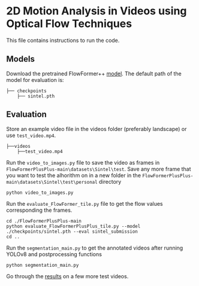 # 2D Motion Analysis in Videos using Optical Flow Techniques

This file contains instructions to run the code.

## Models
Download the pretrained FlowFormer++ [model](https://drive.google.com/drive/folders/1fyPZvcH4SuNCgnBvIJB2PktT5IN9PYPI?usp=sharing). The default path of the model for evaluation is:
```Shell
├── checkpoints
    ├── sintel.pth
```

## Evaluation

Store an example video file in the videos folder (preferably landscape) or use `test_video.mp4`.
```shell
├──videos
    ├──test_video.mp4
```

Run the `video_to_images.py` file to save the video as frames in `FlowFormerPlusPlus-main\datasets\Sintel\test`. Save any more frame that you want to test the alhorithm on in a new folder in the `FlowFormerPlusPlus-main\datasets\Sintel\test\personal` directory

```shell
python video_to_images.py
```

Run the `evaluate_FlowFormer_tile.py` file to get the flow values corresponding the frames.

```shell
cd ./FlowFormerPlusPlus-main
python evaluate_FlowFormerPlusPlus_tile.py --model ./checkpoints/sintel.pth --eval sintel_submission
cd ..
```

Run the `segmentation_main.py` to get the annotated videos after running YOLOv8 and postprocessing functions

```shell
python segmentation_main.py
```

Go through the [results](https://drive.google.com/drive/folders/1dXfLus2LjWmG3Mal3VqVbY2NNGlVuBEm?usp=sharing) on a few more test videos.
